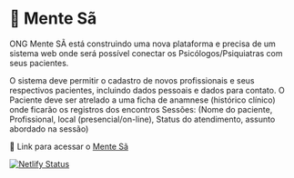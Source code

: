 # 🧠 Mente Sã

ONG Mente SÃ está construindo uma nova plataforma e precisa de um sistema
web onde será possível conectar os Psicólogos/Psiquiatras com seus pacientes.

O sistema deve permitir o cadastro de novos profissionais e seus respectivos
pacientes, incluindo dados pessoais e dados para contato. O Paciente deve ser atrelado
a uma ficha de anamnese (histórico clínico) onde ficarão os registros dos encontros
Sessões: (Nome do paciente, Profissional, local (presencial/on-line), Status do
atendimento, assunto abordado na sessão)

🔗 Link para acessar o [Mente Sã](https://wonderful-cascaron-48fa71.netlify.app/)

[![Netlify Status](https://api.netlify.com/api/v1/badges/2e6027ec-7fa5-4dd5-ab94-bcc0af3674ae/deploy-status)](https://app.netlify.com/sites/wonderful-cascaron-48fa71/deploys)